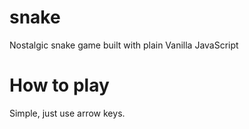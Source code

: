 # snake
Nostalgic snake game built with plain Vanilla JavaScript

# How to play
Simple, just use arrow keys. 
